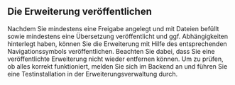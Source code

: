 ## Die Erweiterung veröffentlichen

Nachdem Sie mindestens eine Freigabe angelegt und mit Dateien befüllt sowie
mindestens eine Übersetzung veröffentlicht und ggf. Abhängigkeiten hinterlegt
haben, können Sie die Erweiterung mit Hilfe des entsprechenden
Navigationssymbols veröffentlichen. Beachten Sie dabei, dass Sie eine
veröffentlichte Erweiterung nicht wieder entfernen können. Um zu prüfen, ob
alles korrekt funktioniert, melden Sie sich im Backend an und führen Sie eine
Testinstallation in der Erweiterungsverwaltung durch.
